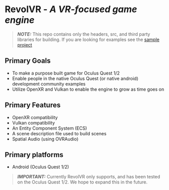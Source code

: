 # RevolVR - *A VR-focused game engine*
> **_NOTE:_** This repo contains only the headers, src, and third party libraries for building. If you are looking for examples see the [sample project](https://github.com/satchelfrost/revolvr-sample-project.git)

## Primary Goals
* To make a purpose built game for Oculus Quest 1/2
* Enable people in the native Oculus Quest (or native android) development community examples
* Utilize OpenXR and Vulkan to enable the engine to grow as time goes on

## Primary Features
* OpenXR compatibility
* Vulkan compatibility
* An Entity Component System (ECS)
* A scene description file used to build scenes
* Spatial Audio (using OVRAudio)

## Primary platforms
* Android (Oculus Quest 1/2)
> **_IMPORTANT:_** Currently RevolVR only supports, and has been tested on the Oculus Quest 1/2. We hope to expand this in the future.
